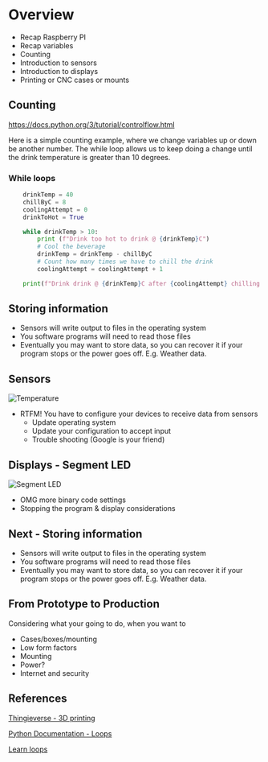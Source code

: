 # Overview

- Recap Raspberry PI
- Recap variables
- Counting
- Introduction to sensors
- Introduction to displays
- Printing or CNC cases or mounts

## Counting

https://docs.python.org/3/tutorial/controlflow.html

Here is a simple counting example, where we change variables up or down be another number. The while loop allows us to keep doing a change until the drink temperature is greater than 10 degrees.

### While loops

```python
    drinkTemp = 40
    chillByC = 8
    coolingAttempt = 0
    drinkToHot = True

    while drinkTemp > 10:
        print (f"Drink too hot to drink @ {drinkTemp}C")
        # Cool the beverage
        drinkTemp = drinkTemp - chillByC
        # Count how many times we have to chill the drink
        coolingAttempt = coolingAttempt + 1

    print(f"Drink drink @ {drinkTemp}C after {coolingAttempt} chilling attempts")
```

## Storing information

- Sensors will write output to files in the operating system
- You software programs will need to read those files
- Eventually you may want to store data, so you can recover it if your program stops or the power goes off. E.g. Weather data.

## Sensors

![Temperature](https://www.adeept.com/u_file/1706/products/30/0a78aa60da.jpg)

- RTFM! You have to configure your devices to receive data from sensors
  - Update operating system
  - Update your configuration to accept input
  - Trouble shooting (Google is your friend)

## Displays - Segment LED

![Segment LED](https://www.adeept.com/u_file/1706/products/30/94639c552d.jpg)

- OMG more binary code settings
- Stopping the program & display considerations

## Next - Storing information

- Sensors will write output to files in the operating system
- You software programs will need to read those files
- Eventually you may want to store data, so you can recover it if your program stops or the power goes off. E.g. Weather data.

## From Prototype to Production

Considering what your going to do, when you want to 

- Cases/boxes/mounting
- Low form factors
- Mounting
- Power?
- Internet and security

## References

[Thingieverse - 3D printing ](https://www.thingiverse.com/)

[Python Documentation - Loops](https://docs.python.org/3/tutorial/controlflow.html)

[Learn loops](https://www.learnpython.org/en/Loops)
